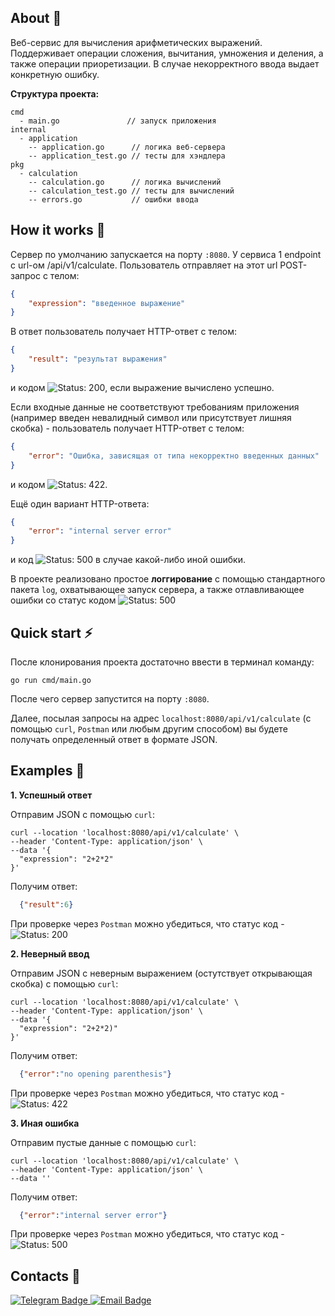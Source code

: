## About 👀
Веб-сервис для вычисления арифметических выражений. Поддерживает операции сложения, вычитания, умножения и деления, а также операции приоретизации. В случае некорректного ввода выдает конкретную ошибку.

**Структура проекта:**
```
сmd
  - main.go               // запуск приложения
internal
  - application
    -- application.go      // логика веб-сервера
    -- application_test.go // тесты для хэндлера
pkg
  - calculation
    -- calculation.go      // логика вычислений
    -- calculation_test.go // тесты для вычислений
    -- errors.go           // ошибки ввода
```

## How it works 🎯

Сервер по умолчанию запускается на порту `:8080`. У сервиса 1 endpoint с url-ом /api/v1/calculate. Пользователь отправляет на этот url POST-запрос с телом:
```json
{
    "expression": "введенное выражение"
}
```
В ответ пользователь получает HTTP-ответ с телом:
```json
{
    "result": "результат выражения"
}
```
и кодом <img src="https://img.shields.io/badge/status-200-brightgreen" alt="Status: 200">, если выражение вычислено успешно.

Eсли входные данные не соответствуют требованиям приложения (например введен невалидный символ или присутствует лишняя скобка) - пользователь получает HTTP-ответ с телом:
```json
{
    "error": "Ошибка, зависящая от типа некорректно введенных данных"
}
```
и кодом <img src="https://img.shields.io/badge/status-422-red" alt="Status: 422">.

Ещё один вариант HTTP-ответа:
```json
{
    "error": "internal server error"
}
```
и код <img src="https://img.shields.io/badge/status-500-red" alt="Status: 500"> в случае какой-либо иной ошибки.

В проекте реализовано простое **логгирование** с помощью стандартного пакета `log`, охватывающее запуск сервера, а также отлавливающее ошибки со статус кодом <img src="https://img.shields.io/badge/status-500-red" alt="Status: 500">

## Quick start ⚡
После клонирования проекта достаточно ввести в терминал команду:
```
go run cmd/main.go
```
После чего сервер запустится на порту `:8080`.

Далее, посылая запросы на адрес `localhost:8080/api/v1/calculate` (с помощью `curl`, `Postman` или любым другим способом) вы будете получать определенный ответ в формате JSON.

## Examples 🔴
**1. Успешный ответ**

Отправим JSON с помощью `curl`:
```
curl --location 'localhost:8080/api/v1/calculate' \
--header 'Content-Type: application/json' \
--data '{
  "expression": "2+2*2"
}'
```

Получим ответ:
```json
  {"result":6}
```
При проверке через `Postman` можно убедиться, что статус код - <img src="https://img.shields.io/badge/status-200-brightgreen" alt="Status: 200">

**2. Неверный ввод**

Отправим JSON с неверным выражением (остутствует открывающая скобка) с помощью `curl`:
```
curl --location 'localhost:8080/api/v1/calculate' \
--header 'Content-Type: application/json' \
--data '{
  "expression": "2+2*2)"
}'
```

Получим ответ:
```json
  {"error":"no opening parenthesis"}
```
При проверке через `Postman` можно убедиться, что статус код - <img src="https://img.shields.io/badge/status-422-red" alt="Status: 422">

**3. Иная ошибка**

Отправим пустые данные с помощью `curl`:
```
curl --location 'localhost:8080/api/v1/calculate' \
--header 'Content-Type: application/json' \
--data ''
```

Получим ответ:
```json
  {"error":"internal server error"}
```
При проверке через `Postman` можно убедиться, что статус код - <img src="https://img.shields.io/badge/status-500-red" alt="Status: 500">

## Contacts 💬
<div id="contacts">
  <a href="https://t.me/YattaDesuNe">
    <img src="https://img.shields.io/badge/Telegram-2CA5E0?style=for-the-badge&logo=telegram&logoColor=white" alt="Telegram Badge"/>
  </a>
  <a href="mailto:belyaevlv742@gmail.com">
    <img src="https://img.shields.io/badge/Gmail-D14836?style=for-the-badge&logo=gmail&logoColor=white" alt="Email Badge"/>
  </a>
</div>
<img src="https://komarev.com/ghpvc/?username=YattaDeSune&style=flat-square&color=blue" alt=""/>

